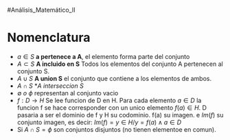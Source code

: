 #Análisis_Matemático_II 
# Nomenclatura
- $a \in S$ **a pertenece a A**, el elemento forma parte del conjunto
- $A \subset S$ **A incluido en S** Todos los elementos del conjunto A pertenecen al conjunto S.
- $A \cup S$ **A union S** el conjunto que contiene a los elementos de ambos.
- $A \cap S$ **A interseccion S*
- $\emptyset \ o\  \phi$ representan al conjunto vacio
- $f : D \to H$ Se lee funcion de D en H. Para cada elemento $a \in D$ la funcion f se hace corresponder con un unico elemento $f(a) \in H$. D pasaria a ser el dominio de f y H su codominio. f(a) su imagen. e $Im(f)$ su conjunto imagen, es decir: $Im(f)={y \in H  /  y = f(a) \wedge a \in D}$
- Si $A \cap S = \phi$ son conjuntos disjuntos (no tienen elementoe en comun).